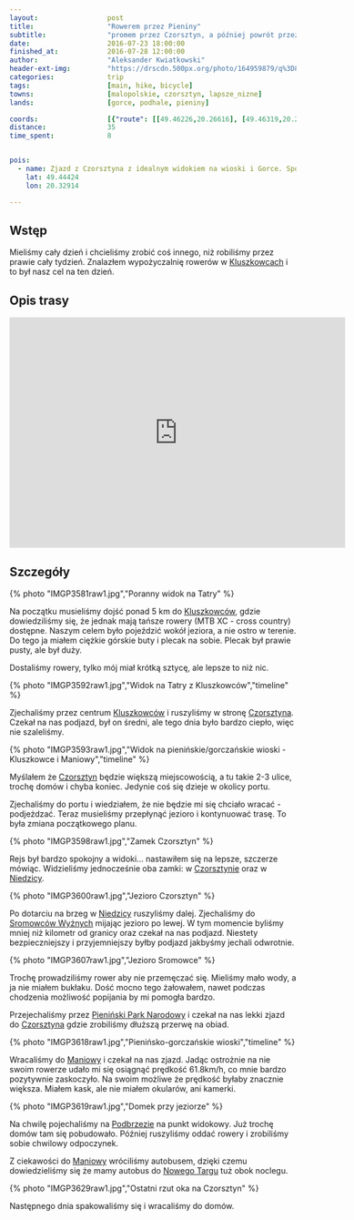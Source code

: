 ```yaml
---
layout:                 post
title:                  "Rowerem przez Pieniny"
subtitle:               "promem przez Czorsztyn, a później powrót przez Pieniński Park Narodowy"
date:                   2016-07-23 18:00:00
finished_at:            2016-07-28 12:00:00
author:                 "Aleksander Kwiatkowski"
header-ext-img:         "https://drscdn.500px.org/photo/164959879/q%3D80_m%3D2000/c65402c988d86a6340c915d8a5ba888b"
categories:             trip
tags:                   [main, hike, bicycle]
towns:                  [malopolskie, czorsztyn, lapsze_nizne]
lands:                  [gorce, podhale, pieniny]

coords:                 [{"route": [[49.46226,20.26616], [49.46319,20.27214], [49.45984,20.28317], [49.45708,20.28601], [49.45870,20.29124], [49.45215,20.29944], [49.45164,20.30068], [49.45672,20.30682], [49.45959,20.31545]], "type": "hike"}, {"route": [[49.45959,20.31545], [49.45546,20.30437], [49.44947,20.30094], [49.44576,20.30094], [49.44324,20.29729], [49.43794,20.29669], [49.44333,20.29755], [49.44598,20.29978], [49.44567,20.30270], [49.44975,20.30442], [49.45134,20.30725], [49.44786,20.32141], [49.44214,20.33197], [49.43868,20.33253], [49.43581,20.31463], [49.43706,20.31364], [49.43631,20.30922], [49.42205,20.31721], [49.42004,20.32038], [49.41699,20.31381], [49.41593,20.31999], [49.40920,20.32261], [49.40627,20.32802], [49.40535,20.33115], [49.40761,20.34274], [49.40767,20.34909], [49.40940,20.35085], [49.41392,20.34398], [49.42584,20.34501], [49.42791,20.35128], [49.43450,20.34634], [49.43918,20.33669], [49.43904,20.33235]], "type": "bicycle"}]
distance:               35
time_spent:             8


pois:
  - name: Zjazd z Czorsztyna z idealnym widokiem na wioski i Gorce. Spokojnie można osiągnąć >60km/h.
    lat: 49.44424
    lon: 20.32914

---
```


[wiki-kluszkowce]: https://pl.wikipedia.org/wiki/Kluszkowce
[wiki-czorsztyn]: https://pl.wikipedia.org/wiki/Czorsztyn
[wiki-niedzica]: https://pl.wikipedia.org/wiki/Niedzica_(wojew%C3%B3dztwo_ma%C5%82opolskie)
[wiki-sromowce-wyzne]: https://pl.wikipedia.org/wiki/Sromowce_Wy%C5%BCne
[wiki-maniowy]: https://pl.wikipedia.org/wiki/Maniowy
[wiki-nowy-targ]: https://pl.wikipedia.org/wiki/Nowy_Targ
[wiki-czorsztyn-zamek]: https://pl.wikipedia.org/wiki/Zamek_w_Czorsztynie
[wiki-niedzica-zamek]: https://pl.wikipedia.org/wiki/Zamek_w_Niedzicy
[wiki-pieniny-park]: https://pl.wikipedia.org/wiki/Pieni%C5%84ski_Park_Narodowy
[wiki-podbrzezie]: https://pl.wikipedia.org/wiki/Podbrzezie_(wojew%C3%B3dztwo_ma%C5%82opolskie)

Wstęp
-----

Mieliśmy cały dzień i chcieliśmy zrobić coś innego, niż robiliśmy przez prawie cały tydzień.
Znalazłem wypożyczalnię rowerów w [Kluszkowcach][wiki-kluszkowce] i to był nasz cel
na ten dzień.

Opis trasy
----------

<iframe height='405' width='590' frameborder='0' allowtransparency='true' scrolling='no' src='https://www.strava.com/activities/650905209/embed/9b3479b18e786aedb496ad82bef21557ae4a4b38'></iframe>

Szczegóły
---------

{% photo "IMGP3581raw1.jpg","Poranny widok na Tatry" %}

Na początku musieliśmy dojść ponad 5 km do [Kluszkowców][wiki-kluszkowce],
gdzie dowiedziliśmy się, że jednak mają tańsze rowery (MTB XC - cross country)
dostępne. Naszym celem było pojeździć wokół jeziora, a nie ostro w terenie.
Do tego ja miałem ciężkie górskie buty i plecak na sobie. Plecak był prawie pusty,
ale był duży.

Dostaliśmy rowery, tylko mój miał krótką sztycę, ale lepsze to niż nic.

{% photo "IMGP3592raw1.jpg","Widok na Tatry z Kluszkowców","timeline" %}

Zjechaliśmy przez centrum [Kluszkowców][wiki-kluszkowce] i ruszyliśmy w stronę
[Czorsztyna][wiki-czorsztyn]. Czekał na nas podjazd, był on średni, ale
tego dnia było bardzo ciepło, więc nie szaleliśmy.

{% photo "IMGP3593raw1.jpg","Widok na pienińskie/gorczańskie wioski - Kluszkowce i Maniowy","timeline" %}


Myślałem że [Czorsztyn][wiki-czorsztyn] będzie większą miejscowością, a tu
takie 2-3 ulice, trochę domów i chyba koniec. Jedynie coś się dzieje w okolicy portu.

Zjechaliśmy do portu i wiedziałem, że nie będzie mi się chciało wracać - podjeżdzać.
Teraz
musieliśmy przepłynąć jezioro i kontynuować trasę. To była zmiana początkowego
planu.

{% photo "IMGP3598raw1.jpg","Zamek Czorsztyn" %}
<!--
<div class='pixels-photo'>
  <p>
    <img src='https://drscdn.500px.org/photo/165257317/m%3D900/56bcb9b01a3bc8978b9c127fc283252b' alt='Czorsztyn Castle by Aleksander Kwiatkowski on 500px.com'>
  </p>
  <a href='https://500px.com/photo/165257317/czorsztyn-castle-by-aleksander-kwiatkowski' alt='Czorsztyn Castle by Aleksander Kwiatkowski on 500px.com'></a>
</div>
<script type='text/javascript' src='https://500px.com/embed.js'></script>
-->

Rejs był bardzo spokojny a widoki... nastawiłem się na lepsze, szczerze mówiąc.
Widzieliśmy jednocześnie oba zamki: w [Czorsztynie][wiki-czorsztyn-zamek]
oraz w [Niedzicy][wiki-niedzica-zamek].

{% photo "IMGP3600raw1.jpg","Jezioro Czorsztyn" %}


Po dotarciu na brzeg w [Niedzicy][wiki-niedzica] ruszyliśmy dalej. Zjechaliśmy
do [Sromowców Wyżnych][wiki-sromowce-wyzne] mijając jezioro po lewej. W tym
momencie byliśmy mniej niż kilometr od granicy oraz czekał na nas podjazd.
Niestety bezpieczniejszy i przyjemniejszy byłby podjazd jakbyśmy jechali odwrotnie.

{% photo "IMGP3607raw1.jpg","Jezioro Sromowce" %}


Trochę prowadziliśmy rower aby nie przemęczać się. Mieliśmy mało wody, a ja nie
miałem bukłaku. Dość mocno tego żałowałem, nawet podczas chodzenia możliwość
popijania by mi pomogła bardzo.



Przejechaliśmy przez [Pieniński Park Narodowy][wiki-pieniny-park] i czekał na nas
lekki zjazd do [Czorsztyna][wiki-czorsztyn] gdzie zrobiliśmy dłuższą przerwę na
obiad.

{% photo "IMGP3618raw1.jpg","Pienińsko-gorczańskie wioski","timeline" %}

Wracaliśmy do [Maniowy][wiki-maniowy] i czekał na nas zjazd. Jadąc ostrożnie na
nie swoim rowerze udało mi się osiągnąć prędkość 61.8km/h, co mnie bardzo
pozytywnie zaskoczyło. Na swoim możliwe że prędkość byłaby znacznie większa.
Miałem kask, ale nie miałem okularów, ani kamerki.

{% photo "IMGP3619raw1.jpg","Domek przy jeziorze" %}


Na chwilę pojechaliśmy na [Podbrzezie][wiki-podbrzezie] na punkt widokowy.
Już trochę domów tam się pobudowało. Później ruszyliśmy oddać rowery i
zrobiliśmy sobie chwilowy odpoczynek.

Z ciekawości do [Maniowy][wiki-maniowy] wróciliśmy autobusem, dzięki czemu
dowiedzieliśmy się że mamy autobus do [Nowego Targu][wiki-nowy-targ] tuż
obok noclegu.

{% photo "IMGP3629raw1.jpg","Ostatni rzut oka na Czorsztyn" %}

Następnego dnia spakowaliśmy się i wracaliśmy do domów.
